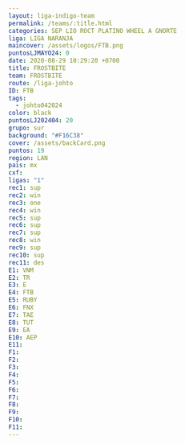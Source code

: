 ```yaml
---
layout: liga-indigo-team
permalink: /teams/:title.html
categories: SEP LIO ROCT PLATINO WHEEL A GNORTE
liga: LIGA NARANJA
maincover: /assets/logos/FTB.png
puntosLJMAYO24: 0
date: 2020-08-29 10:29:20 +0700
title: FROSTBITE
team: FROSTBITE
route: /liga-johto
ID: FTB
tags:
  - johto042024
color: black
puntosLJ202404: 20
grupo: sur
background: "#F16C38"
cover: /assets/backCard.png
puntos: 19
region: LAN
pais: mx
cxf: 
ligas: "1"
rec1: sup
rec2: win
rec3: one
rec4: win
rec5: sup
rec6: sup
rec7: sup
rec8: win
rec9: sup
rec10: sup
rec11: des
E1: VNM
E2: TR
E3: E
E4: FTB
E5: RUBY
E6: FNX
E7: TAE
E8: TUT
E9: EA
E10: AEP
E11: 
F1: 
F2: 
F3: 
F4: 
F5: 
F6: 
F7: 
F8: 
F9: 
F10: 
F11:
---
```



